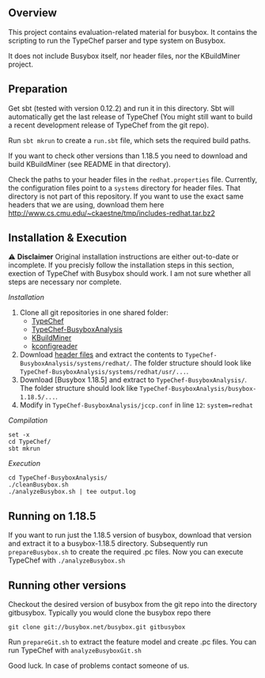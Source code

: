 Overview
--------

This project contains evaluation-related material for busybox. It contains the scripting to run the TypeChef parser and type system on Busybox.

It does not include Busybox itself, nor header files, nor the KBuildMiner project.


Preparation
-----------
Get sbt (tested with version 0.12.2) and run it in this directory. Sbt will automatically get the last release of TypeChef (You might still want to build a recent development release of TypeChef from the git repo).

Run `sbt mkrun` to create a `run.sbt` file, which sets the required build paths.

If you want to check other versions than 1.18.5 you need to download and build KBuildMiner (see README in that directory).

Check the paths to your header files in the `redhat.properties` file. Currently, the configuration files point to a `systems` directory for header files. That directory is not part of this repository. If you want to use the exact same headers that we are using, download them here http://www.cs.cmu.edu/~ckaestne/tmp/includes-redhat.tar.bz2


Installation \& Execution
-------------------------

⚠ **Disclaimer** Original installation instructions are either out-to-date or incomplete. If you precisly follow the installation steps in this section, exection of TypeChef with Busybox should work. I am not sure whether all steps are necessary nor complete.

*Installation*

1. Clone all git repositories in one shared folder:
   - [TypeChef](https://github.com/ckaestne/TypeChef)
   - [TypeChef-BusyboxAnalysis](https://github.com/ckaestne/TypeChef-BusyboxAnalysis)
   - [KBuildMiner](https://github.com/ckaestne/KBuildMiner)
   - [kconfigreader](https://github.com/ckaestne/kconfigreader)
2. Download [header files](http://www.cs.cmu.edu/~ckaestne/tmp/includes-redhat.tar.bz2) and extract the contents to `TypeChef-BusyboxAnalysis/systems/redhat/`. The folder structure should look like `TypeChef-BusyboxAnalysis/systems/redhat/usr/...`.
3. Download [Busybox 1.18.5] and extract to `TypeChef-BusyboxAnalysis/`. The folder structure should look like `TypeChef-BusyboxAnalysis/busybox-1.18.5/...`.
4. Modify in `TypeChef-BusyboxAnalysis/jccp.conf` in line `12`: `system=redhat`

*Compilation*

```
set -x
cd TypeChef/
sbt mkrun
```

*Execution*

```
cd TypeChef-BusyboxAnalysis/
./cleanBusybox.sh
./analyzeBusybox.sh | tee output.log
```

Running on 1.18.5
-----------------

If you want to run just the 1.18.5 version of busybox, download that version and extract it to a busybox-1.18.5 directory. Subsequently run `prepareBusybox.sh` to create the required .pc files.
Now you can execute TypeChef with `./analyzeBusybox.sh`


Running other versions
----------------------

Checkout the desired version of busybox from the git repo into the directory gitbusybox. Typically you would clone the busybox repo there

	git clone git://busybox.net/busybox.git gitbusybox

Run `prepareGit.sh` to extract the feature model and create .pc files. 
You can run TypeChef with `analyzeBusyboxGit.sh`



Good luck. In case of problems contact someone of us.
